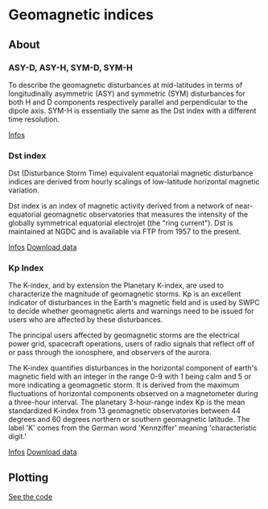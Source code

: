 # Geomagnetic indices


## About

### ASY-D, ASY-H, SYM-D, SYM-H 

To describe the geomagnetic disturbances at mid-latitudes in terms of longitudinally 
asymmetric (ASY) and symmetric (SYM) disturbances for both H and D components 
respectively parallel and perpendicular to the dipole axis.
SYM-H is essentially the same as the Dst index with a different time resolution.

[Infos](http://isgi.unistra.fr/indices_asy.php)

### Dst index

Dst (Disturbance Storm Time) equivalent equatorial magnetic disturbance indices 
are derived from hourly scalings of low-latitude horizontal magnetic variation.  

Dst index is an index of magnetic activity derived from a network of near-equatorial 
geomagnetic observatories that measures the intensity of the globally symmetrical equatorial 
electrojet (the "ring current"). Dst is maintained at NGDC and is available via FTP 
from 1957 to the present.


[Infos](https://www.ngdc.noaa.gov/stp/geomag/dst.html)
[Download data](https://wdc.kugi.kyoto-u.ac.jp/dstdir/)

### Kp Index

The K-index, and by extension the Planetary K-index, are used to characterize the 
magnitude of geomagnetic storms. Kp is an excellent indicator of disturbances in 
the Earth's magnetic field and is used by SWPC to decide whether geomagnetic 
alerts and warnings need to be issued for users who are affected by these disturbances.

The principal users affected by geomagnetic storms are the electrical power grid,
 spacecraft operations, users of radio signals that reflect off of or pass 
 through the ionosphere, and observers of the aurora.


The K-index quantifies disturbances in the horizontal component of earth's 
magnetic field with an integer in the range 0-9 with 1 being calm and 5 or 
more indicating a geomagnetic storm. It is derived from the maximum fluctuations 
of horizontal components observed on a magnetometer during a three-hour interval. 
The planetary 3-hour-range index Kp is the mean standardized K-index from 
13 geomagnetic observatories between 44 degrees and 60 degrees northern or southern 
geomagnetic latitude. The label 'K' comes from the German word 'Kennziffer' meaning 
'characteristic digit.' 

[Infos](https://www.swpc.noaa.gov/products/planetary-k-index)
[Download data](https://wdc.kugi.kyoto-u.ac.jp/dstdir/)

## Plotting

[See the code](https://github.com/LuizFillip/Geomagnetic-Solar-Indices/blob/main/plotIndices.py)
